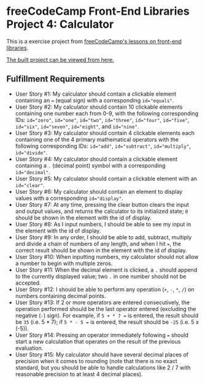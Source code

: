 # freeCodeCamp Front-End Libraries Project 4: Calculator

This is a exercise project from [freeCodeCamp's lessons on front-end libraries](https://www.freecodecamp.org/learn/front-end-libraries/front-end-libraries-projects/build-a-javascript-calculator).

[The built project can be viewed from here.](https://liamst19.github.io/fcc-front-end-libraries/4-javascript-calculator/)

## Fulfillment Requirements

- User Story #1: My calculator should contain a clickable element containing an `=` (equal sign) with a corresponding `id="equals"`.
- User Story #2: My calculator should contain 10 clickable elements containing one number each from 0-9, with the following corresponding IDs: `id="zero"`, `id="one"`, `id="two"`, `id="three"`, `id="four"`, `id="five"`, `id="six"`, `id="seven"`, `id="eight"`, and `id="nine"`.
- User Story #3: My calculator should contain 4 clickable elements each containing one of the 4 primary mathematical operators with the following corresponding IDs: `id="add"`, `id="subtract"`, `id="multiply"`, `id="divide"`.
- User Story #4: My calculator should contain a clickable element containing a `.` (decimal point) symbol with a corresponding `id="decimal"`.
- User Story #5: My calculator should contain a clickable element with an `id="clear"`.
- User Story #6: My calculator should contain an element to display values with a corresponding `id="display"`.
- User Story #7: At any time, pressing the clear button clears the input and output values, and returns the calculator to its initialized state; `0` should be shown in the element with the id of display.
- User Story #8: As I input numbers, I should be able to see my input in the element with the id of display.
- User Story #9: In any order, I should be able to add, subtract, multiply and divide a chain of numbers of any length, and when I hit `=`, the correct result should be shown in the element with the id of display.
- User Story #10: When inputting numbers, my calculator should not allow a number to begin with multiple zeros.
- User Story #11: When the decimal element is clicked, a `.` should append to the currently displayed value; two `.` in one number should not be accepted.
- User Story #12: I should be able to perform any operation (`+`, `-`, `*`, `/`) on numbers containing decimal points.
- User Story #13: If 2 or more operators are entered consecutively, the operation performed should be the last operator entered (excluding the negative (`-`) sign). For example, if `5 + * 7 =` is entered, the result should be `35` (i.e. 5 * 7); if `5 * - 5 =` is entered, the result should be `-25` (i.e. 5 x (-5)).
- User Story #14: Pressing an operator immediately following `=` should start a new calculation that operates on the result of the previous evaluation.
- User Story #15: My calculator should have several decimal places of precision when it comes to rounding (note that there is no exact standard, but you should be able to handle calculations like 2 / 7 with reasonable precision to at least 4 decimal places).
